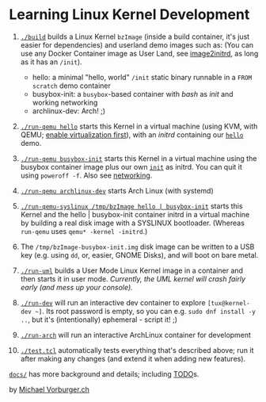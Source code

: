 Learning Linux Kernel Development
=================================

1. [`./build`](./build) builds a Linux Kernel `bzImage` (inside a build container, it's just easier for dependencies)
and userland demo images such as: (You can use any Docker Container image as User Land, see [image2initrd](image2initrd),
as long as it has an `/init`).

   * hello: a minimal "hello, world" `/init` static binary runnable in a `FROM scratch` demo container
   * busybox-init: a `busybox`-based container with _bash_ as _init_ and working networking
   * archlinux-dev: Arch! ;)

1. [`./run-qemu hello`](./run-qemu) starts this Kernel in a virtual machine
(using KVM, with QEMU; [enable virtualization first](docs/setup-virtualization.md)),
with an _initrd_ containing our [`hello`](containers/src/hello.c) demo.

1. [`./run-qemu busybox-init`](./run-qemu) starts this Kernel in a virtual machine
using the busybox container image plus our own [`init`](containers/busybox-init)
as initrd.  You can quit it using `poweroff -f`.  Also see [networking](docs/networking.md).

1. [`./run-qemu archlinux-dev`](./run-qemu) starts Arch Linux (with systemd)

1. [`./run-qemu-syslinux /tmp/bzImage hello | busybox-init`](./run-qemu-syslinux) starts this Kernel
and the hello | busybox-init container initrd in a virtual machine by building a real disk image
with a SYSLINUX bootloader.  (Whereas `run-qemu` uses `qemu* -kernel -initrd`.)

1. The `/tmp/bzImage-busybox-init.img` disk image can be written to a USB key (e.g. using `dd`, or, easier, GNOME Disks), and will boot on bare metal.

1. [`./run-uml`](./run-uml) builds a User Mode Linux Kernel image in a container and then starts it in user mode.
_Currently, the UML kernel will crash fairly early (and mess up your console)._

1. [`./run-dev`](./run-dev) will run an interactive dev container to explore `[tux@kernel-dev ~]`.
Its root password is empty, so you can e.g. `sudo dnf install -y ..`, but it's (intentionally) ephemeral - script it! ;)

1. [`./run-arch`](./run-arch) will run an interactive ArchLinux container for development

1. [`./test.tcl`](./test.tcl) automatically tests everything that's described above; run it after making any changes (and extend it when adding new features).

[`docs/`](docs/) has more background and details; including [TODO](docs/todo.md)s.

by [Michael Vorburger.ch](https://www.vorburger.ch)
